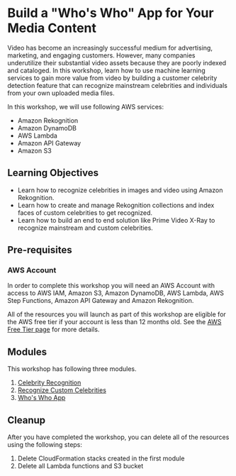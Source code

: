 # Build a "Who's Who" App for Your Media Content

Video has become an increasingly successful medium for advertising, marketing, and engaging customers. However, many companies underutilize their substantial video assets because they are poorly indexed and cataloged. In this workshop, learn how to use machine learning services to gain more value from video by building a customer celebrity detection feature that can recognize mainstream celebrities and individuals from your own uploaded media files.

In this workshop, we will use following AWS services:

* Amazon Rekognition
* Amazon DynamoDB
* AWS Lambda
* Amazon API Gateway
* Amazon S3

## Learning Objectives

* Learn how to recognize celebrities in images and video using Amazon Rekognition.
* Learn how to create and manage Rekognition collections and index faces of custom celebrities to get recognized.
* Learn how to build an end to end solution like Prime Video X-Ray to recognize mainstream and custom celebrities.

## Pre-requisites

### AWS Account

In order to complete this workshop you will need an AWS Account with access to AWS IAM, Amazon S3, Amazon DynamoDB, AWS Lambda, AWS Step Functions, Amazon API Gateway and Amazon Rekognition.

All of the resources you will launch as part of this workshop are eligible for the AWS free tier if your account is less than 12 months old. See the [AWS Free Tier page](https://aws.amazon.com/free/) for more details.

## Modules

This workshop has following three modules.

1. [Celebrity Recognition](1-celebrity-recognition)
2. [Recognize Custom Celebrities](2-recognize-custom-celebrities)
3. [Who's Who App](3-whos-who-app)

## Cleanup
After you have completed the workshop, you can delete all of the resources using the following steps:
1. Delete CloudFormation stacks created in the first module
2. Delete all Lambda functions and S3 bucket

